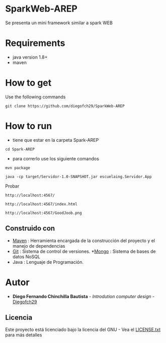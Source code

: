 # SparkWeb-AREP
Se presenta un mini framework similar a spark WEB
# Requirements
 * java version 1.8+
 * maven
# How to get
Use the following commands
```
git clone https://github.com/diegofch29/SparkWeb-AREP
```

# How to run
* tiene que estar en la carpeta Spark-AREP
```
cd Spark-AREP
```
* para correrlo use los siguiente comandos
```
mvn package
```
```
java -cp target/Servidor-1.0-SNAPSHOT.jar escuelaing.Servidor.App
```

Probar 
```
http://localhost:4567/
```
```
http://localhost:4567/index.html
```
```
http://localhost:4567/GoodJoob.png
```

## Construido con
* [Maven](https://maven.apache.org/) : Herramienta encargada de la construcción del proyecto y el manejo de dependencias
* [Git](https://git-scm.com/) : Sistema de control de versiones.
*[Mongo](https://www.mongodb.com/es) : Sistema de bases de datos NoSQL
* Java : Lenguaje de Programación.

# Autor

* **Diego Fernando Chinchilla Bautista** - *Introdution computer design* - [Diegofch29](https://github.com/diegofch29)

## Licencia

Este proyecto está licenciado bajo la licencia del GNU - Vea el [LICENSE.txt](LICENSE.txt) para más detalles
